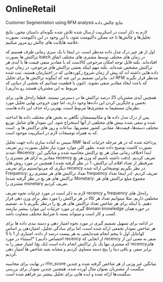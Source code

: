 # OnlineRetail
Customer Segmentation using RFM analysis
نتایج چالش داده

لازم به ذکر است در اسکریپت ارسال شده تلاش شده بگونه‌ای داستان محور، نتایج تحلیل‌ها و چالش‌ها تا حد ممکن داکیومنت شود، با این وجود در این داکیومت، بصورت خلاصه هایلایت های چالش رو مرور میکنیم.

اول از هر چیز درک مدل داده مدنظر است. در اینجا با یک سری زمانی طرف هستیم که تراکنش ها بصورت batch در زمان های مختلف توسط مشتری های مختلف اتفاق افتاده‌اند.
نکته قابل توجه امکان مرجوعی کالاست که با مقادیر منفی قیمت ها یا آیدی هر تراکنش مشخص شده‌اند. نکته مهم اینکه بعضی تراکنش های مرجوعی، در زمان خرید داده هایی داشته اند که پیش از زمان شروع رکوردهایی که در اختیارمان هستند، ثبت شده اند. بنابراین تصمیم بر این شد که اینگونه تراکنش ها برای تحلیل RFM مدنظر قرار نگیرند که باعث ایجاد مقادیر منفی نشوند. (چون با قطعیت میدانیم که بخشی از دیتایی که مربوط به این مشتریان هستند رو نداریم.)

همچنین آیدی مشتریان 25 درصد تراکنش ها در دسترس نیستند. قطعا راه‌حل هایی برای تخمین و جایگزین کردن این داده‌ها وجود دارند، اما چون خروجی نهایی تحلیل مورد نظرمان مستقیما به مشتری‌ها مربوط است، بهترین راه حذف این داده هاست. 

پس از درک مدل داده ها و مکانیسمشان نگاهی به بخش های مختلف داده ها انداخته شده و سعی شده بینش های مختلفی از آنها استخراج شود. این نمودار های شامل توزیع مختلف دسته‌ها، قیمت‌ها، مقادیر، کشور مشتریها، ساعات و روز های تراکنش ها و.. است که به همراه توضیحات لازم در اسکریپت موجود است.

سپس به آماده سازی داده جهت تحلیل RMF پرداخته شده که در هر مرحله جزئیات کدها بصورت کامنت توضیح داده شده. بطور کلی موارد مورد نیاز تحلیل بصورت زیر تعریف شدند:
Recency:
ابتدا اختلاف زمانی میان هر بچ تراکنش محاسبه شده و میانگین این مقادیر به ازای هر مشتری را recency تعریف کردیم. (دقت داشته باشیم که وزن هر بچ صرفنظر از تعداد اقلام آن تراکنش، 1 در نظر گرفته شده.)
همچنین در مورد روش های دیگری که می‌توانستیم برای تعریف recency در نظر بگیریم توضیحاتی ارائه شده.
Frequency:
تعداد تراکنش های هر مشتری رو frequency تعریف کردیم. (در اینجا تعداد تراکنش های هر بچ در نظر گرفته شده)
Monetary:
مجموع مبلغ تراکنش های هر مشتری را monetary تعریف کردیم.

لازم به ذکر است در مورد جزئیات نحوه تعریف recency و frequency راه‌حل های مختلفی داریم. مثلا میتوانیم تعداد هر کالا در هر تراکنش را مورد نظر برای وزن دهی قرار دهیم. یا اینکه برای هر شاخص تعداد تراکنش های هر بچ را درنظر بگیریم یا نه. تصمیم گیری در مورد جزئیات این موارد بیشتر نیازمند domain knowledge در حوزه همان کسب و کار است و میتواند بسته با شرایط مختلف متفاوت باشد. 

در ادامه برای تسهیل تصمیم گیری در مورد نحوه امتیاز دهی و دسته بندی داده ها برای هر شاخص نمودار تجمعی ارائه شده است، اما برای سادگی تحلیل، امتیازدهی بر اساس کوانتایل اول تا پنجم انجام شده(یعنی به هر بیست درصد از داده، امتیازی از 1 تا  5 اختصاص دادیم.)
*استثناء در مورد recency از انجایی که recency صفر به معنی این از که مشتری تنها یک بار تراکنش انجام داده است (یک بچ) امتیاز صفر را به recencyهای برابر صفر، و باقی دیتا را پنج دسته مساوی کردیم و مشابه بقیه شاخص ها امتیاز دهی کردیم. 

در نهایت برای محاسبه rfm_score میانگین غیر وزنی از هر شاخص گرفته شده و چندین سگمنت از مشتریان بعنوان مثال آورده شده. 
همچنین چندین نمودار برای بررسی سگمنت‌ها ارائه شده و ایده هایی برای تحلیل بیشتر نیز فراهم شده است.
